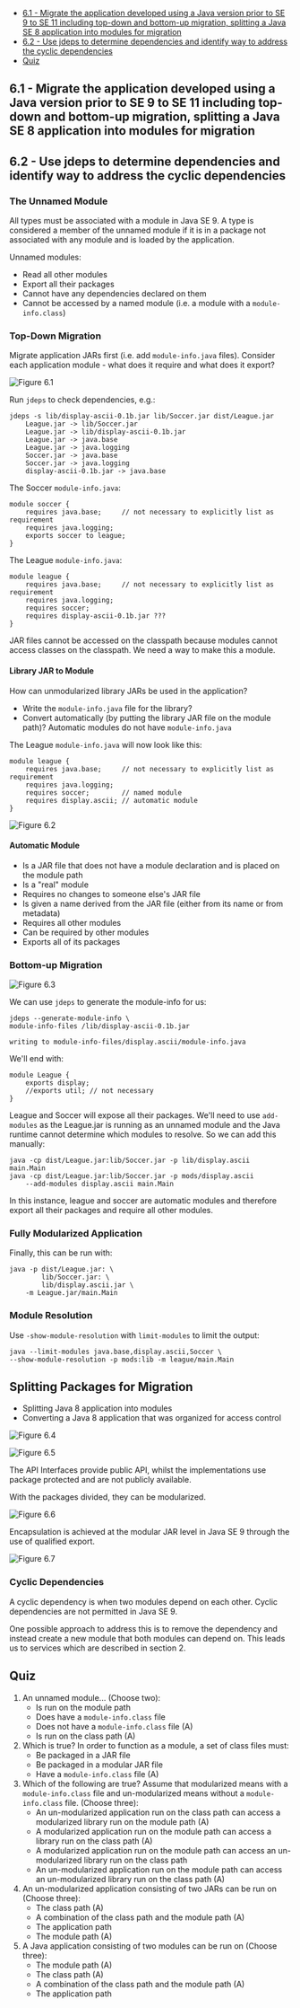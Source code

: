 - [6.1 - Migrate the application developed using a Java version prior to SE 9 to SE 11 including top-down and bottom-up migration, splitting a Java SE 8 application into modules for migration](#6-1)
- [6.2 - Use jdeps to determine dependencies and identify way to address the cyclic dependencies](#6-2)
- [Quiz](#q)

## <a name="6-1"></a>6.1 - Migrate the application developed using a Java version prior to SE 9 to SE 11 including top-down and bottom-up migration, splitting a Java SE 8 application into modules for migration
## <a name="6-2"></a>6.2 - Use jdeps to determine dependencies and identify way to address the cyclic dependencies

### The Unnamed Module

All types must be associated with a module in Java SE 9. A type is considered a member of the unnamed module
if it is in a package not associated with any module and is loaded by the application.

Unnamed modules:
- Read all other modules
- Export all their packages
- Cannot have any dependencies declared on them
- Cannot be accessed by a named module (i.e. a module with a `module-info.class`)

### Top-Down Migration

Migrate application JARs first (i.e. add `module-info.java` files). Consider each application module -
what does it require and what does it export?

![Figure 6.1](img/figure6-1.png)

Run `jdeps` to check dependencies, e.g.:

````
jdeps -s lib/display-ascii-0.1b.jar lib/Soccer.jar dist/League.jar
    League.jar -> lib/Soccer.jar
    League.jar -> lib/display-ascii-0.1b.jar
    League.jar -> java.base
    League.jar -> java.logging
    Soccer.jar -> java.base
    Soccer.jar -> java.logging
    display-ascii-0.1b.jar -> java.base
````

The Soccer `module-info.java`:

````
module soccer {
    requires java.base;     // not necessary to explicitly list as requirement
    requires java.logging;
    exports soccer to league;
}
````

The League `module-info.java`:

````
module league {
    requires java.base;     // not necessary to explicitly list as requirement
    requires java.logging;
    requires soccer;
    requires display-ascii-0.1b.jar ???
}
````

JAR files cannot be accessed on the classpath because modules cannot access classes on the classpath. We need a way to make this a module.

#### Library JAR to Module

How can unmodularized library JARs be used in the application?

- Write the `module-info.java` file for the library?
- Convert automatically (by putting the library JAR file on the module path)? Automatic modules do not have `module-info.java`

The League `module-info.java` will now look like this:
    
````
module league {
    requires java.base;     // not necessary to explicitly list as requirement
    requires java.logging;
    requires soccer;        // named module
    requires display.ascii; // automatic module
}
````

![Figure 6.2](img/figure6-2.png)

#### Automatic Module

- Is a JAR file that does not have a module declaration and is placed on the module path
- Is a "real" module
- Requires no changes to someone else's JAR file
- Is given a name derived from the JAR file (either from its name or from metadata)
- Requires all other modules
- Can be required by other modules
- Exports all of its packages

### Bottom-up Migration

![Figure 6.3](img/figure6-3.png)

We can use `jdeps` to generate the module-info for us:

````
jdeps --generate-module-info \
module-info-files /lib/display-ascii-0.1b.jar

writing to module-info-files/display.ascii/module-info.java
````

We'll end with:

````
module League {
    exports display;
    //exports util; // not necessary 
}
````

League and Soccer will expose all their packages. We'll need to use `add-modules` as the League.jar is running
as an unnamed module and the Java runtime cannot determine which modules to resolve. So we can add this manually:

````
java -cp dist/League.jar:lib/Soccer.jar -p lib/display.ascii
main.Main
java -cp dist/League.jar:lib/Soccer.jar -p mods/display.ascii
    --add-modules display.ascii main.Main
````

In this instance, league and soccer are automatic modules and therefore export all their packages and require all other modules.

### Fully Modularized Application

Finally, this can be run with:

````
java -p dist/League.jar: \
        lib/Soccer.jar: \
        lib/display.ascii.jar \
    -m League.jar/main.Main
````

### Module Resolution

Use `-show-module-resolution` with `limit-modules` to limit the output:

````
java --limit-modules java.base,display.ascii,Soccer \
--show-module-resolution -p mods:lib -m league/main.Main
````

## Splitting Packages for Migration

- Splitting Java 8 application into modules
- Converting a Java 8 application that was organized for access control

![Figure 6.4](img/figure6-4.png)

![Figure 6.5](img/figure6-5.png)

The API Interfaces provide public API, whilst the implementations use package protected and are not publicly available.

With the packages divided, they can be modularized.

![Figure 6.6](img/figure6-6.png)

Encapsulation is achieved at the modular JAR level in Java SE 9 through the use of qualified export.

![Figure 6.7](img/figure6-7.png) 

### Cyclic Dependencies

A cyclic dependency is when two modules depend on each other. Cyclic dependencies are not permitted in Java SE 9.

One possible approach to address this is to remove the dependency and instead create a new module that both modules can depend on. This leads us to services which are described in section 2.



## <a name="q"></a>Quiz

1. An unnamed module... (Choose two):
    - Is run on the module path
    - Does have a `module-info.class` file
    - Does not have a `module-info.class` file (A)
    - Is run on the class path (A)
1. Which is true? In order to function as a module, a set of class files must:
    - Be packaged in a JAR file
    - Be packaged in a modular JAR file
    - Have a `module-info.class` file (A)
1. Which of the following are true? Assume that modularized means with a `module-info.class` file and un-modularized means without a `module-info.class` file. (Choose three):
    - An un-modularized application run on the class path can access a modularized library run on the module path (A)
    - A modularized application run on the module path can access a library run on the class path (A)
    - A modularized application run on the module path can access an un-modularized library run on the class path
    - An un-modularized application run on the module path can access an un-modularized library run on the class path (A)
1. An un-modularized application consisting of two JARs can be run on (Choose three):
    - The class path (A)
    - A combination of the class path and the module path (A)
    - The application path
    - The module path (A)
1. A Java application consisting of two modules can be run on (Choose three):
    - The module path (A)
    - The class path (A)
    - A combination of the class path and the module path (A)
    - The application path